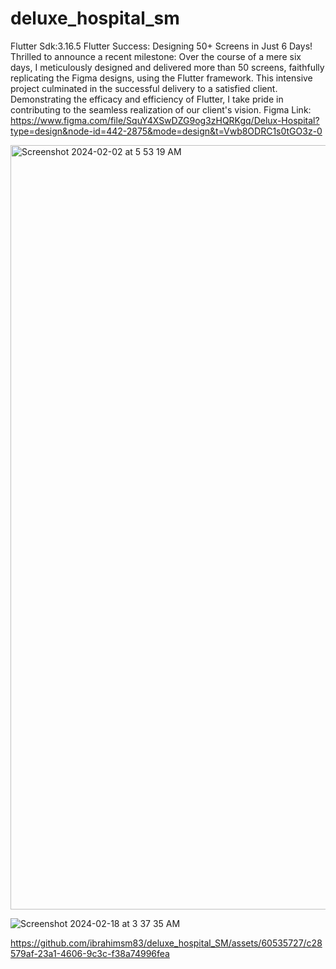 # deluxe_hospital_sm
Flutter Sdk:3.16.5
Flutter Success: Designing 50+ Screens in Just 6 Days! 
Thrilled to announce a recent milestone: Over the course of a mere six days, I meticulously designed and delivered more than 50 screens, faithfully replicating the Figma designs, using the Flutter framework. This intensive project culminated in the successful delivery to a satisfied client. Demonstrating the efficacy and efficiency of Flutter, I take pride in contributing to the seamless realization of our client's vision. 
Figma Link:
https://www.figma.com/file/SquY4XSwDZG9og3zHQRKgq/Delux-Hospital?type=design&node-id=442-2875&mode=design&t=Vwb8ODRC1s0tGO3z-0

<img width="1223" alt="Screenshot 2024-02-02 at 5 53 19 AM" src="https://github.com/ibrahimsm83/deluxe_hospital_SM/assets/60535727/cb774e60-7775-4676-abf1-6aba88e1dfe6">



![Screenshot 2024-02-18 at 3 37 35 AM](https://github.com/ibrahimsm83/deluxe_hospital_SM/assets/60535727/f972c475-3baa-4d28-a36f-6581c4272c9b)



https://github.com/ibrahimsm83/deluxe_hospital_SM/assets/60535727/c28579af-23a1-4606-9c3c-f38a74996fea

